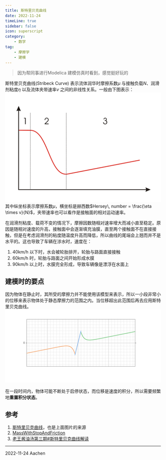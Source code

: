 ```yaml
---  
title: 斯特里贝克曲线    
date: 2022-11-24
timeLine: true
sidebar: false  
icon: superscript
category:  
    - 数学    
tag:   
    - 摩擦学  
    - 建模   
---  
```


> 因为帮同事进行Modelica 建模仿真时看到，感觉挺好玩的  

斯特里贝克曲线(Stribeck Curve) 表示流体润华时摩擦系数$\mu$ 与接触负载$N$、润滑剂粘度$\eta$ 以及流体夹带速率$v$ 之间的非线性关系。一般由下图表示：  
![](./img/Curva_di_Stribeck.svg.png)  
其中纵坐标表示摩擦系数$\mu$，横坐标是赫西数$Hersey\, number = \frac{\eta \times v}{N}$，夹带速率也可以看作是接触面的相对运动速率。  

在润滑剂粘度、载荷不变的情况下，摩擦因数随相对速率增大而减小直至稳定。原因是随相对速度的升高，接触面中会逐渐填充油膜，直至两个接触面不在直接接触，但是在考虑润滑剂的粘度随温度升高而降低，所以曲线的尾端会上翘而并不是水平的。这也导致了车辆在涉水时，速度在：  
1. 40km/h 以下时，水会被轮胎排开，轮胎与路面直接接触    
2. 60km/h 时，轮胎与路面之间开始形成水膜  
3. 90km/h 以上时，水膜完全形成，导致车辆像是漂浮在水面上  

## 建模时的要点  

因为物体在静止时，其所受的摩擦力并不能使用该模型来表示，所以一小段非常小的位移来表示物体处于静态摩擦力的范围之内。当位移超出此范围后再去应用斯特里贝克曲线。  
![](./img/stribeck-curve.svg)  

在一段时间内，物体可能不断处于启停状态，而位移是速度的积分，所以需要频繁地**重置积分状态**。

## 参考  
1. [斯特里贝克曲线](https://en.wikipedia.org/wiki/Stribeck_curve)，也是上面图片的来源  
2. [MassWithStopAndFriction](https://www.maplesoft.com/documentation_center/online_manuals/modelica/Modelica_Mechanics_Translational_Components.html#Modelica.Mechanics.Translational.Components.MassWithStopAndFriction)  
3. [老王酱油汤第三期#斯特里贝克曲线解读](https://www.bilibili.com/video/BV1uM4y1P7RP)  


-----  
2022-11-24 Aachen  